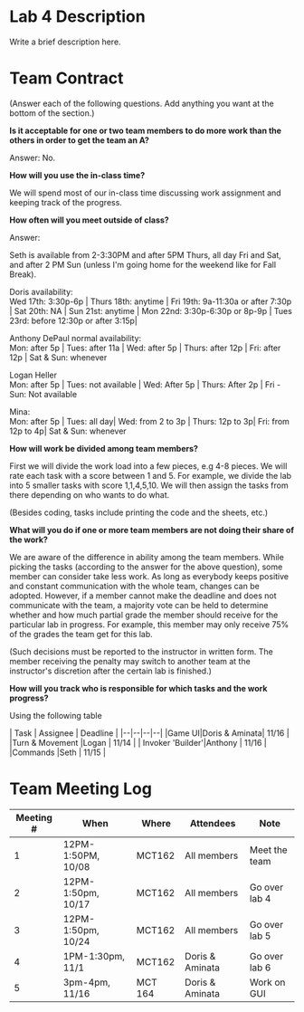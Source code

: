 # Lab 4 Description

Write a brief description here.

# Team Contract

(Answer each of the following questions. Add anything you want at the bottom of
the section.)

**Is it acceptable for one or two team members to do more work than the others
in order to get the team an A?**

Answer: No.

**How will you use the in-class time?**

We will spend most of our in-class time discussing work
assignment and keeping track of the progress.

**How often will you meet outside of class?**

Answer:

Seth is available from 2-3:30PM and after 5PM Thurs, all day Fri and Sat, and after 2 PM  Sun (unless I'm going home for the weekend like for Fall Break).
 
Doris availability:  
Wed 17th: 3:30p-6p | Thurs 18th: anytime | Fri 19th: 9a-11:30a or after 7:30p | Sat 20th: NA | Sun 21st: anytime | Mon 22nd: 3:30p-6:30p or 8p-9p | Tues 23rd: before 12:30p or after 3:15p|

Anthony DePaul normal availability:  
Mon: after 5p | Tues: after 11a | Wed: after 5p | Thurs: after 12p | Fri: after 12p | Sat & Sun: whenever

Logan Heller  
Mon: after 5p | Tues: not available | Wed: After 5p | Thurs: After 2p | Fri - Sun: Not available

Mina:  
Mon: after 5p | Tues: all day| Wed: from 2 to 3p | Thurs: 12p to 3p| Fri: from 12p to 4p| Sat & Sun: whenever
 
**How will work be divided among team members?**

First we will divide the work load into a few pieces, e.g 4-8
pieces. We will rate each task with a score between 1 and 5. For example, we
divide the lab into 5 smaller tasks with score 1,1,4,5,10. We will then assign
the tasks from there depending on who wants to do what.

(Besides coding, tasks include printing the code and the sheets, etc.)

**What will you do if one or more team members are not doing their share of the work?**

We are aware of the difference in ability among the team
members. While picking the tasks (according to the answer for the above
question), some member can consider take less work. As long as everybody keeps
positive and constant communication with the whole team, changes can be
adopted. However, if a member cannot make the deadline and does not communicate
with the team, a majority vote can be held to determine whether and how much
partial grade the member should receive for the particular lab in progress. For
example, this member may only receive 75% of the grades the team get for this
lab.

(Such decisions must be reported to the instructor in written form. The member
receiving the penalty may switch to another team at the instructor's discretion
after the certain lab is finished.)


**How will you track who is responsible for which tasks and the work progress?**

Using the following table

| Task | Assignee | Deadline |
|--|--|--|--|
|Game UI|Doris & Aminata| 11/16 |
|Turn & Movement |Logan | 11/14 |
| Invoker 'Builder'|Anthony | 11/16 |
|Commands |Seth | 11/15 |


# Team Meeting Log

| Meeting # | When | Where | Attendees | Note |
|---|---|---|---|---|
| 1 | 12PM-1:50PM, 10/08 | MCT162 | All members | Meet the team |
| 2 | 12PM-1:50pm, 10/17 | MCT162 | All members | Go over lab 4 |
| 3 | 12PM-1:50pm, 10/24 | MCT162 | All members | Go over lab 5 |
| 4 | 1PM-1:30pm, 11/1 | MCT162 | Doris & Aminata | Go over lab 6 |
| 5 | 3pm-4pm, 11/16 | MCT 164 | Doris & Aminata | Work on GUI |
